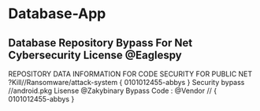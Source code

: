 # Database-App
Database Repository Bypass For Net Cybersecurity
License @Eaglespy
------------------------------------------------
REPOSITORY DATA INFORMATION FOR CODE SECURITY FOR PUBLIC NET
?Kill//Ransomware/attack-system { 0101012455-abbys }
Security bypass //android.pkg
Lisense @Zakybinary
Bypass Code : @Vendor // { 0101012455-abbys }
